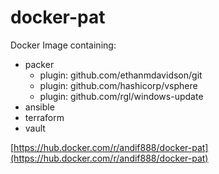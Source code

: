 # docker-pat

Docker Image containing:

- packer
  - plugin: github.com/ethanmdavidson/git
  - plugin: github.com/hashicorp/vsphere
  - plugin: github.com/rgl/windows-update
- ansible
- terraform
- vault

[https://hub.docker.com/r/andif888/docker-pat](https://hub.docker.com/r/andif888/docker-pat)
